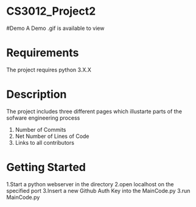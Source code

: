 # CS3012_Project2

#Demo
A Demo .gif is available to view

# Requirements
The project requires python 3.X.X 

# Description
The project includes three different pages which illustarte parts of the sofware engineering process
1. Number of Commits
2. Net Number of Lines of Code
3. Links to all contributors


# Getting Started
1.Start a python webserver in the directory
2.open localhost on the specified port
3.Insert a new Github Auth Key into the MainCode.py
3.run MainCode.py
